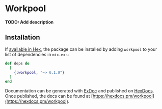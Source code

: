 # Workpool

**TODO: Add description**

## Installation

If [available in Hex](https://hex.pm/docs/publish), the package can be installed
by adding `workpool` to your list of dependencies in `mix.exs`:

```elixir
def deps do
  [
    {:workpool, "~> 0.1.0"}
  ]
end
```

Documentation can be generated with [ExDoc](https://github.com/elixir-lang/ex_doc)
and published on [HexDocs](https://hexdocs.pm). Once published, the docs can
be found at [https://hexdocs.pm/workpool](https://hexdocs.pm/workpool).

